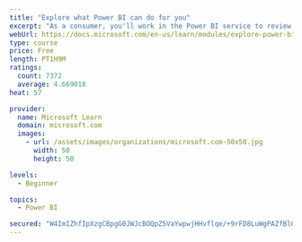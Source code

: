 ```yaml
---
title: "Explore what Power BI can do for you"
excerpt: "As a consumer, you'll work in the Power BI service to review and interact with content that has been shared with you. This module provides the foundational information that you need to work effectively in the Power BI service."
webUrl: https://docs.microsoft.com/en-us/learn/modules/explore-power-bi-service/
type: course
price: Free
length: PT1H9M
ratings:
  count: 7372
  average: 4.669018
heat: 57

provider:
  name: Microsoft Learn
  domain: microsoft.com
  images:
    - url: /assets/images/organizations/microsoft.com-50x50.jpg
      width: 50
      height: 50

levels:
  - Beginner

topics:
  - Power BI

secured: "W4ImIZhfIpXzgCBpgG0JWJcBOQpZ5VaYwpwjHHvflqe/+9rFD8LuWgPAZfBlGhYnXWtjPTrl/O4lKdAkpgskiRQJFFA/RwDbcoA025VJkdNdzpE08dPTEIEmVWABdgBAFGizipZHxDDHYFtDN2DpfDyrXvgGwxUddkT9lOSZA+0YEyDxDP/qbMdDDIrMB/sMKl7dhJOW/l6iMifJIk53l0Ic6JyzyXqlmCSC9Cok9TQ9DdfsY213bFuVvdFA0PEynSNkSbIydAV8mIIqzXE8Y34iSijzMvQSoaW3vV4V9JRSO+uRGX/5seDhrhv25++Xd70QGVx8CFmPs1fsBtH32Lt8eiJBYItxjLr8DknpsjIqWXr6sOJzxcjF7Rcc8nzCASVwUHI9yFZyepLpe9mPExkF7iqFaEQuRMn12+Qi61I=;HRvUQTFw1wsXZHXDOmlTEg=="
---
```


